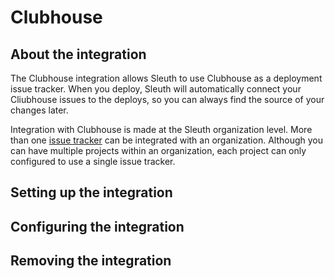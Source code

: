 # Clubhouse

## About the integration

The Clubhouse integration allows Sleuth to use Clubhouse as a deployment issue tracker. When you deploy, Sleuth will automatically connect your Cliubhouse issues to the deploys, so you can always find the source of your changes later. 

Integration with Clubhouse is made at the Sleuth organization level. More than one [issue tracker](./) can be integrated with an organization. Although you can have multiple projects within an organization, each project can only configured to use a single issue tracker. 

## Setting up the integration

## Configuring the integration

## Removing the integration


